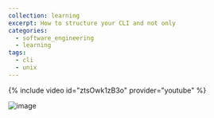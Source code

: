 ```yaml
---
collection: learning
excerpt: How to structure your CLI and not only
categories:
  - software_engineering
  - learning
tags:
  - cli
  - unix
---
```


{% include video id="ztsOwk1zB3o" provider="youtube" %}

![image](https://github.com/friendlyantz/zendesk-challenge/assets/70934030/5153b245-210c-4829-a5ee-57d04bbbe4f8)

